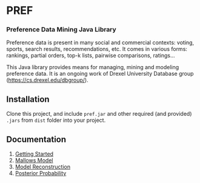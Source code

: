 # PREF
### Preference Data Mining Java Library

Preference data is present in many social and commercial contexts: voting, sports, search results, recommendations, etc. It comes in various forms: rankings, partial orders, top-k lists, pairwise comparisons, ratings...

This Java library provides means for managing, mining and modeling preference data. It is an ongoing work of Drexel University Database group (https://cs.drexel.edu/dbgroup/).


## Installation

Clone this project, and include `pref.jar` and other required (and provided) `.jars` from `dist` folder into your project.

## Documentation

1. [Getting Started](doc/01.getting.started.md)
2. [Mallows Model](doc/02.mallows.model.md)
3. [Model Reconstruction](doc/03.model.reconstruction.md)
4. [Posterior Probability](doc/04.posterior.probability.md)

